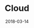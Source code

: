 ---
title: Cloud
date: '2018-03-14'
thumb_image: images/mar-3yo/cloud.jpg
thumb_image_alt: Cloud
image: images/mar-3yo/cloud.jpg
image_alt: Cloud
template: project
---	